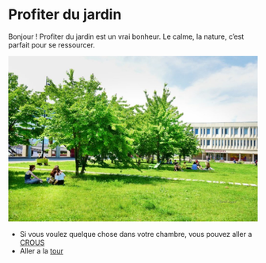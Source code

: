 # Profiter du jardin

Bonjour ! Profiter du jardin est un vrai bonheur. Le calme, la nature, c’est parfait pour se ressourcer.

![Image Cezeaux](./Img-jardin.jpg)

- Si vous voulez quelque chose dans votre chambre, vous pouvez aller a [CROUS](crous.md)
- Aller a la [tour](tour.md) 